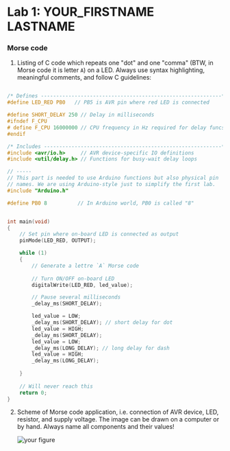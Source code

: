 # Lab 1: YOUR_FIRSTNAME LASTNAME

### Morse code

1. Listing of C code which repeats one "dot" and one "comma" (BTW, in Morse code it is letter `A`) on a LED. Always use syntax highlighting, meaningful comments, and follow C guidelines:

```c

/* Defines -----------------------------------------------------------*/
#define LED_RED PB0   // PB5 is AVR pin where red LED is connected

#define SHORT_DELAY 250 // Delay in milliseconds
#ifndef F_CPU
# define F_CPU 16000000 // CPU frequency in Hz required for delay funcs
#endif

/* Includes ----------------------------------------------------------*/
#include <avr/io.h>     // AVR device-specific IO definitions
#include <util/delay.h> // Functions for busy-wait delay loops

// -----
// This part is needed to use Arduino functions but also physical pin
// names. We are using Arduino-style just to simplify the first lab.
#include "Arduino.h"

#define PB0 8          // In Arduino world, PB0 is called "8"


int main(void)
{
    // Set pin where on-board LED is connected as output
    pinMode(LED_RED, OUTPUT);

    while (1)
    {
        // Generate a lettre `A` Morse code
        
        // Turn ON/OFF on-board LED
        digitalWrite(LED_RED, led_value);

        // Pause several milliseconds
        _delay_ms(SHORT_DELAY);

        led_value = LOW;
        _delay_ms(SHORT_DELAY); // short delay for dot
        led_value = HIGH;
        _delay_ms(SHORT_DELAY);
        led_value = LOW;
        _delay_ms(LONG_DELAY); // long delay for dash
        led_value = HIGH;
        _delay_ms(LONG_DELAY);
           
    }
  
    // Will never reach this
    return 0;
}

```

2. Scheme of Morse code application, i.e. connection of AVR device, LED, resistor, and supply voltage. The image can be drawn on a computer or by hand. Always name all components and their values!

   ![your figure]()
